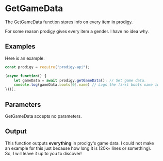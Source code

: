 # GetGameData

The GetGameData function stores info on every item in prodigy.

For some reason prodigy gives every item a gender.
I have no idea why.

## Examples

Here is an example:
```js
const prodigy = require("prodigy-api");

(async function() {
    let gameData = await prodigy.getGameData(); // Get game data.
    console.log(gameData.boots[0].name) // Logs the first boots name in the console (Array starts at 0).
})();

```

## Parameters

GetGameData accepts no parameters.

## Output

This function outputs **everything** in prodigy's game data.
I could not make an example for this just because how long it is (20k+ lines or something). So, I will leave it up to you to discover!